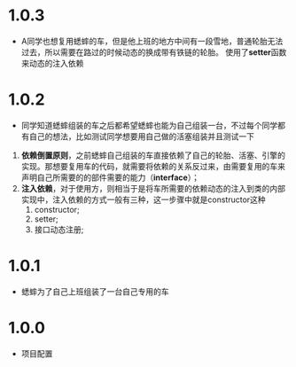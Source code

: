 # 1.0.3
- A同学也想复用蟋蟀的车，但是他上班的地方中间有一段雪地，普通轮胎无法过去，所以需要在路过的时候动态的换成带有铁链的轮胎。
使用了**setter**函数来动态的注入依赖

# 1.0.2
- 同学知道蟋蟀组装的车之后都希望蟋蟀也能为自己组装一台，不过每个同学都有自己的想法，比如测试同学想要用自己做的活塞组装并且测试一下
1. **依赖倒置原则**，之前蟋蟀自己组装的车直接依赖了自己的轮胎、活塞、引擎的实现。那想要复用车的代码，就需要将依赖的关系反过来，由需要复用的车来声明自己所需要的的部件需要的能力（**interface**）；
2. **注入依赖**，对于使用方，则相当于是将车所需要的依赖动态的注入到类的内部实现中，注入依赖的方式一般有三种，这一步骤中就是constructor这种
    1. constructor;
    2. setter;
    3. 接口动态注册;

# 1.0.1
- 蟋蟀为了自己上班组装了一台自己专用的车

# 1.0.0
- 项目配置
